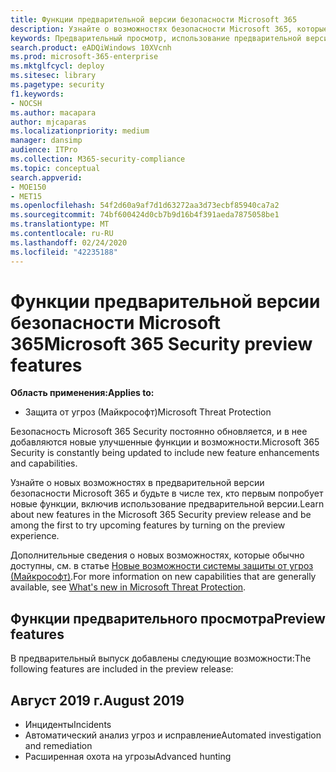 ```yaml
---
title: Функции предварительной версии безопасности Microsoft 365
description: Узнайте о возможностях безопасности Microsoft 365, которые доступны в предварительной версии, и о том, как получить к ним доступ.
keywords: Предварительный просмотр, использование предварительной версии, защита от угроз (Майкрософт), функции, обновления
search.product: eADQiWindows 10XVcnh
ms.prod: microsoft-365-enterprise
ms.mktglfcycl: deploy
ms.sitesec: library
ms.pagetype: security
f1.keywords:
- NOCSH
ms.author: macapara
author: mjcaparas
ms.localizationpriority: medium
manager: dansimp
audience: ITPro
ms.collection: M365-security-compliance
ms.topic: conceptual
search.appverid:
- MOE150
- MET15
ms.openlocfilehash: 54f2d60a9af7d1d63272aa3d73ecbf85940ca7a2
ms.sourcegitcommit: 74bf600424d0cb7b9d16b4f391aeda7875058be1
ms.translationtype: MT
ms.contentlocale: ru-RU
ms.lasthandoff: 02/24/2020
ms.locfileid: "42235188"
---
```

# <a name="microsoft-365-security-preview-features"></a><span data-ttu-id="79f68-104">Функции предварительной версии безопасности Microsoft 365</span><span class="sxs-lookup"><span data-stu-id="79f68-104">Microsoft 365 Security preview features</span></span>

<span data-ttu-id="79f68-105">**Область применения:**</span><span class="sxs-lookup"><span data-stu-id="79f68-105">**Applies to:**</span></span>
- <span data-ttu-id="79f68-106">Защита от угроз (Майкрософт)</span><span class="sxs-lookup"><span data-stu-id="79f68-106">Microsoft Threat Protection</span></span>



<span data-ttu-id="79f68-107">Безопасность Microsoft 365 Security постоянно обновляется, и в нее добавляются новые улучшенные функции и возможности.</span><span class="sxs-lookup"><span data-stu-id="79f68-107">Microsoft 365 Security is constantly being updated to include new feature enhancements and capabilities.</span></span>

<span data-ttu-id="79f68-108">Узнайте о новых возможностях в предварительной версии безопасности Microsoft 365 и будьте в числе тех, кто первым попробует новые функции, включив использование предварительной версии.</span><span class="sxs-lookup"><span data-stu-id="79f68-108">Learn about new features in the Microsoft 365 Security preview release and be among the first to try upcoming features by turning on the preview experience.</span></span>

<span data-ttu-id="79f68-109">Дополнительные сведения о новых возможностях, которые обычно доступны, см. в статье [Новые возможности системы защиты от угроз (Майкрософт)](mtp-whats-new.md).</span><span class="sxs-lookup"><span data-stu-id="79f68-109">For more information on new capabilities that are generally available, see [What's new in Microsoft Threat Protection](mtp-whats-new.md).</span></span>


## <a name="preview-features"></a><span data-ttu-id="79f68-110">Функции предварительного просмотра</span><span class="sxs-lookup"><span data-stu-id="79f68-110">Preview features</span></span>
<span data-ttu-id="79f68-111">В предварительный выпуск добавлены следующие возможности:</span><span class="sxs-lookup"><span data-stu-id="79f68-111">The following features are included in the preview release:</span></span>

## <a name="august-2019"></a><span data-ttu-id="79f68-112">Август 2019 г.</span><span class="sxs-lookup"><span data-stu-id="79f68-112">August 2019</span></span>
- <span data-ttu-id="79f68-113">Инциденты</span><span class="sxs-lookup"><span data-stu-id="79f68-113">Incidents</span></span>
- <span data-ttu-id="79f68-114">Автоматический анализ угроз и исправление</span><span class="sxs-lookup"><span data-stu-id="79f68-114">Automated investigation and remediation</span></span>
- <span data-ttu-id="79f68-115">Расширенная охота на угрозы</span><span class="sxs-lookup"><span data-stu-id="79f68-115">Advanced hunting</span></span> 
